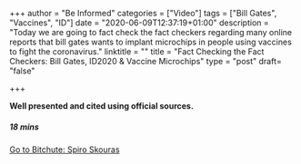 +++
author = "Be Informed"
categories = ["Video"]
tags = ["Bill Gates", "Vaccines", "ID"]
date = "2020-06-09T12:37:19+01:00"
description = "Today we are going to fact check the fact checkers regarding many online reports that bill gates wants to implant microchips in people using vaccines to fight the coronavirus."
linktitle = ""
title = "Fact Checking the Fact Checkers: Bill Gates, ID2020 & Vaccine Microchips"
type = "post"
draft= "false"

+++

**Well presented and cited using official sources.**

##### 18 mins 

[Go to Bitchute: Spiro Skouras ](https://www.bitchute.com/video/Fe8GPACOMEDh/)